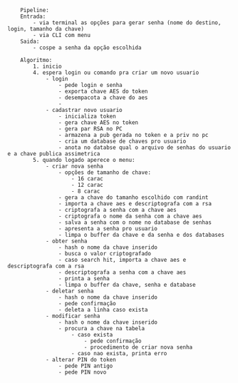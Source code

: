         Pipeline:
        Entrada:
            - via terminal as opções para gerar senha (nome do destino, login, tamanho da chave)
            - via CLI com menu
        Saida:
            - cospe a senha da opção escolhida
        
        Algoritmo:
            1. inicio
            4. espera login ou comando pra criar um novo usuario
                - login
                    - pede login e senha
                    - exporta chave AES do token
                    - desempacota a chave do aes
                    - 
                - cadastrar novo usuario
                    - inicializa token
                    - gera chave AES no token
                    - gera par RSA no PC
                    - armazena a pub gerada no token e a priv no pc
                    - cria um database de chaves pro usuario
                    - anota no databse qual o arquivo de senhas do usuario e a chave publica assimetrica
            5. quando logado aperece o menu:
                - criar nova senha
                    - opções de tamanho de chave:
                        - 16 carac
                        - 12 carac
                        - 8 carac
                    - gera a chave do tamanho escolhido com randint
                    - importa a chave aes e descriptografa com a rsa
                    - criptografa a senha com a chave aes
                    - criptografa o nome da senha com a chave aes
                    - salva a senha com o nome no database de senhas
                    - apresenta a senha pro usuario
                    - limpa o buffer da chave e da senha e dos databases
                - obter senha
                    - hash o nome da chave inserido
                    - busca o valor criptografado
                    - caso search hit, importa a chave aes e descriptografa com a rsa
                    - descriptografa a senha com a chave aes
                    - printa a senha
                    - limpa o buffer da chave, senha e database
                - deletar senha
                    - hash o nome da chave inserido
                    - pede confirmação
                    - deleta a linha caso exista 
                - modificar senha
                    - hash o nome da chave inserido
                    - procura a chave na tabela
                        - caso exista
                            - pede confirmação
                            - procedimento de criar nova senha
                        - caso nao exista, printa erro
                - alterar PIN do token
                    - pede PIN antigo
                    - pede PIN novo